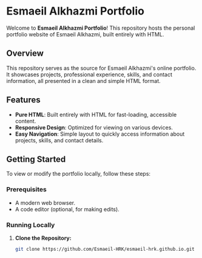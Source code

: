 # Esmaeil Alkhazmi Portfolio

Welcome to **Esmaeil Alkhazmi Portfolio**! This repository hosts the personal portfolio website of Esmaeil Alkhazmi, built entirely with HTML.

## Overview

This repository serves as the source for Esmaeil Alkhazmi's online portfolio. It showcases projects, professional experience, skills, and contact information, all presented in a clean and simple HTML format.

## Features

- **Pure HTML**: Built entirely with HTML for fast-loading, accessible content.
- **Responsive Design**: Optimized for viewing on various devices.
- **Easy Navigation**: Simple layout to quickly access information about projects, skills, and contact details.

## Getting Started

To view or modify the portfolio locally, follow these steps:

### Prerequisites

- A modern web browser.
- A code editor (optional, for making edits).

### Running Locally

1. **Clone the Repository:**
   ```bash
   git clone https://github.com/Esmaeil-HRK/esmaeil-hrk.github.io.git
